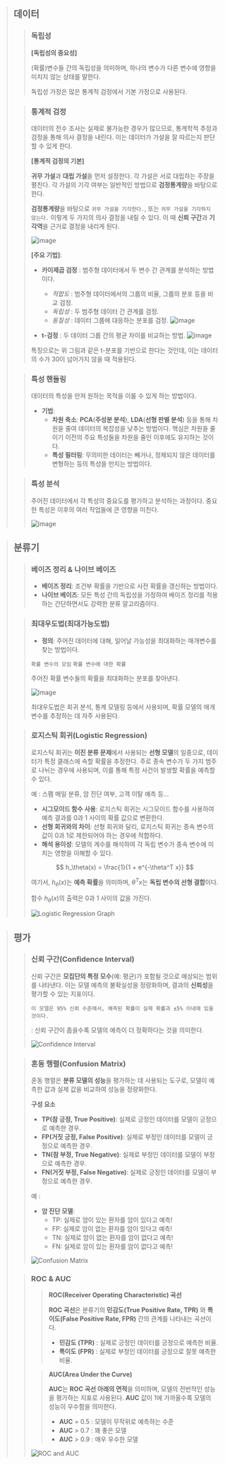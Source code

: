 > ## 데이터
>
> > ### 독립성
> > **[독립성의 중요성]**
> >
> > (확률)변수들 간의 독립성을 의미하며, 하나의 변수가 다른 변수에 영향을 미치지 않는 상태를 말한다. 
> > 
> > 독립성 가정은 많은 통계적 검정에서 기본 가정으로 사용된다.
>
> > ### 통계적 검정
> > 데이터의 전수 조사는 실제로 불가능한 경우가 많으므로, 통계학적 추정과 검정을 통해 의사 결정을 내린다. 이는 데이터가 가설을 잘 따르는지 판단할 수 있게 한다.
> >
> > **[통계적 검정의 기본]**
> >
> > **귀무 가설**과 **대립 가설**을 먼저 설정한다. 각 가설은 서로 대립하는 주장을 펼친다. 각 가설의 기각 여부는 일반적인 방법으로 **검정통계량**을 바탕으로 한다. 
> >
> > **검정통계량**을 바탕으로 ```귀무 가설을 기각한다.```, 또는 ```귀무 가설을 기각하지 않는다.``` 이렇게 두 가지의 의사 결정을 내릴 수 있다. 이 때 **신뢰 구간**과 **기각역**을 근거로 결정을 내리게 된다.
> >
> > ![image](https://github.com/user-attachments/assets/86704e12-b9cd-4188-ac29-769f53a70a71)
> >
> > **[주요 기법]**:
> > - **카이제곱 검정** : 범주형 데이터에서 두 변수 간 관계를 분석하는 방법이다.
> >   - *적합도* : 범주형 데이터에서의 그룹의 비율, 그룹의 분포 등을 비교 검정.
> >   - *독립성* : 두 범주형 데이터 간 관계를 검정.
> >   - *동질성* : 데이터 그룹에 대응하는 분포를 검정.
> > ![image](https://github.com/user-attachments/assets/a7fef6cb-5bdf-4038-af53-35b4e9991fff)
> >
> > - **t-검정** : 두 데이터 그룹 간의 평균 차이를 비교하는 방법.
> >   ![image](https://github.com/user-attachments/assets/91d0be41-00a8-4a2d-bf28-55037cb582f7)
> >
> > 특징으로는 위 그림과 같은 t-분포를 기반으로 한다는 것인데, 이는 데이터의 수가 30이 넘어가지 않을 때 적용된다.
>
>
> > ### 특성 핸들링
> > 데이터의 특성을 만져 원하는 목적을 이룰 수 있게 하는 방법이다. 
> > - **기법**:
> >   - **차원 축소**: **PCA**(**주성분 분석**), **LDA**(**선형 판별 분석**) 등을 통해 차원을 줄여 데이터의 복잡성을 낮추는 방법이다. 핵심은 차원을 줄이기 이전의 주요 특성들을 차원을 줄인 이후에도 유지하는 것이다.
> >   - **특성 필터링**: 무의미한 데이터는 빼거나, 정제되지 않은 데이터를 변형하는 등의 특성을 만지는 방법이다.
>
> > ### 특성 분석
> > 주어진 데이터에서 각 특성의 중요도를 평가하고 분석하는 과정이다. 중요한 특성은 이후의 여러 작업들에 큰 영향을 미친다.
> >
> > ![image](https://github.com/user-attachments/assets/bc8af9ee-1125-4065-9ddc-632241d15074)


> ## 분류기
>
> > ### 베이즈 정리 & 나이브 베이즈
> > - **베이즈 정리**: 조건부 확률을 기반으로 사전 확률을 갱신하는 방법이다.
> > - **나이브 베이즈**: 모든 특성 간의 독립성을 가정하여 베이즈 정리를 적용하는 간단하면서도 강력한 분류 알고리즘이다.
> 
> > ### 최대우도법(최대가능도법)
> > - **정의**: 주어진 데이터에 대해, 일어날 가능성을 최대화하는 매개변수를 찾는 방법이다.
> >
> > ```확률 변수의 모임``` ```확률 변수에 대한 확률```
> >
> > 주어진 확률 변수들의 확률을 최대화하는 분포를 찾아낸다.
> >
> > ![image](https://github.com/user-attachments/assets/ce4cac4d-9c73-4295-a686-b20e54463e25)
> >
> > 최대우도법은 회귀 분석, 통계 모델링 등에서 사용되며, 확률 모델의 매개변수를 추정하는 데 자주 사용된다.
> 
> > ### 로지스틱 회귀(Logistic Regression)
> >
> > 로지스틱 회귀는 **이진 분류 문제**에서 사용되는 **선형 모델**의 일종으로, 데이터가 특정 클래스에 속할 확률을 추정한다. 주로 종속 변수가 두 가지 범주로 나뉘는 경우에 사용되며, 이를 통해 특정 사건이 발생할 확률을 예측할 수 있다.
> > 
> > 예 : 스팸 메일 분류, 암 진단 여부, 고객 이탈 예측 등...
> >
> > - **시그모이드 함수 사용**: 로지스틱 회귀는 시그모이드 함수를 사용하여 예측 결과를 0과 1 사이의 확률 값으로 변환한다.
> >- **선형 회귀와의 차이**: 선형 회귀와 달리, 로지스틱 회귀는 종속 변수의 값이 0과 1로 제한되어야 하는 경우에 적합하다.
> >- **해석 용이성**: 모델의 계수를 해석하여 각 독립 변수가 종속 변수에 미치는 영향을 이해할 수 있다.
> >  
> >$$
> >h_\theta(x) = \frac{1}{1 + e^{-\theta^T x}}
> >$$
> >
> >여기서, $h_\theta(x)$는 **예측 확률**을 의미하며, $\theta^T x$는 **독립 변수의 선형 결합**이다.
> >
> > 함수 $h_\theta(x)$의 출력은 0과 1 사이의 값을 가진다.
> >
> >![Logistic Regression Graph](https://github.com/user-attachments/assets/5eeadc78-b35b-4cc7-9619-f86fc6d7f32c)

> ## 평가
> 
> > ### 신뢰 구간(Confidence Interval)
> >
> > 신뢰 구간은 **모집단의 특정 모수**(예: 평균)가 포함될 것으로 예상되는 범위를 나타낸다. 이는 모델 예측의 불확실성을 정량화하며, 결과의 **신뢰성**을 평가할 수 있는 지표이다.
> >
> > ```이 모델은 95% 신뢰 수준에서, 예측된 확률이 실제 확률과 ±5% 이내에 있을 것이다.```
> > 
> > : 신뢰 구간이 좁을수록 모델의 예측이 더 정확하다는 것을 의미한다.
> >
> > ![Confidence Interval](https://github.com/user-attachments/assets/09cae0f5-20de-402f-b778-6b54eb8500ff)
>
> > ### 혼동 행렬(Confusion Matrix)
> >
> > 혼동 행렬은 **분류 모델의 성능**을 평가하는 데 사용되는 도구로, 모델이 예측한 값과 실제 값을 비교하여 성능을 정량화한다.
> >
> > **구성 요소**
> > - **TP(참 긍정, True Positive)**: 실제로 긍정인 데이터를 모델이 긍정으로 예측한 경우.
> > - **FP(거짓 긍정, False Positive)**: 실제로 부정인 데이터를 모델이 긍정으로 예측한 경우.
> > - **TN(참 부정, True Negative)**: 실제로 부정인 데이터를 모델이 부정으로 예측한 경우.
> > - **FN(거짓 부정, False Negative)**: 실제로 긍정인 데이터를 모델이 부정으로 예측한 경우.
> >
> > 예 :
> > - **암 진단 모델**:
> >   - TP: 실제로 암이 있는 환자를 암이 있다고 예측!
> >   - FP: 실제로 암이 없는 환자를 암이 있다고 예측!
> >   - TN: 실제로 암이 없는 환자를 암이 없다고 예측!
> >   - FN: 실제로 암이 있는 환자를 암이 없다고 예측!
> >
> > ![Confusion Matrix](https://github.com/user-attachments/assets/f92749f2-3bff-486f-ac3b-949ee19a910b)
>
> > ### ROC & AUC
> >
> > > **ROC(Receiver Operating Characteristic) 곡선**
> > >
> > > **ROC 곡선**은 분류기의 **민감도(True Positive Rate, TPR)** 와 **특이도(False Positive Rate, FPR)** 간의 관계를 나타내는 곡선이다.
> > >
> > > - **민감도 (TPR)** : 실제로 긍정인 데이터를 긍정으로 예측한 비율.
> > > - **특이도 (FPR)** : 실제로 부정인 데이터를 긍정으로 잘못 예측한 비율.
> >
> > > **AUC(Area Under the Curve)**
> > >
> > > **AUC**는 **ROC 곡선 아래의 면적**을 의미하며, 모델의 전반적인 성능을 평가하는 지표로 사용된다. **AUC** 값이 $1$에 가까울수록 모델의 성능이 우수함을 의미한다.
> > >
> > >   - **AUC** $=$ $0.5$ : 모델이 무작위로 예측하는 수준
> > >   - **AUC** $>$ $0.7$ : 꽤 좋은 모델
> > >   - **AUC** $>$ $0.9$ : 매우 우수한 모델
> >
> > ![ROC and AUC](https://github.com/user-attachments/assets/3f3b585d-cd0d-4324-86f7-fe18aacd6bc9)


